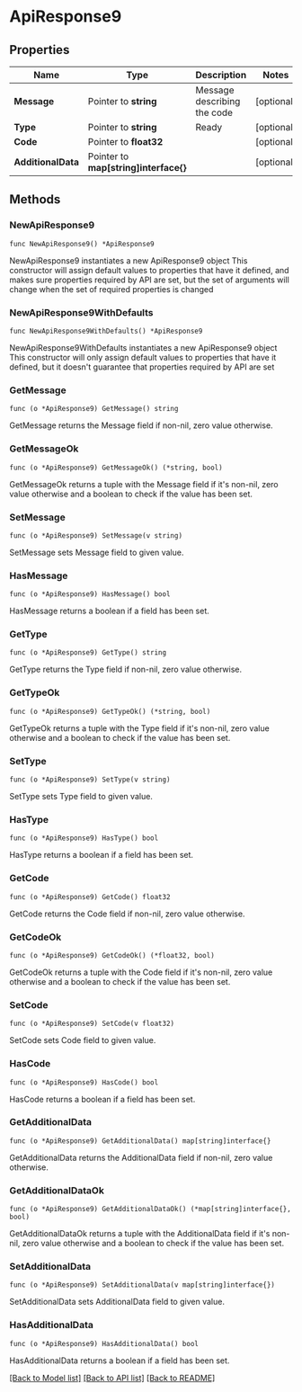 # ApiResponse9

## Properties

Name | Type | Description | Notes
------------ | ------------- | ------------- | -------------
**Message** | Pointer to **string** | Message describing the code | [optional] 
**Type** | Pointer to **string** | Ready | [optional] 
**Code** | Pointer to **float32** |  | [optional] 
**AdditionalData** | Pointer to **map[string]interface{}** |  | [optional] 

## Methods

### NewApiResponse9

`func NewApiResponse9() *ApiResponse9`

NewApiResponse9 instantiates a new ApiResponse9 object
This constructor will assign default values to properties that have it defined,
and makes sure properties required by API are set, but the set of arguments
will change when the set of required properties is changed

### NewApiResponse9WithDefaults

`func NewApiResponse9WithDefaults() *ApiResponse9`

NewApiResponse9WithDefaults instantiates a new ApiResponse9 object
This constructor will only assign default values to properties that have it defined,
but it doesn't guarantee that properties required by API are set

### GetMessage

`func (o *ApiResponse9) GetMessage() string`

GetMessage returns the Message field if non-nil, zero value otherwise.

### GetMessageOk

`func (o *ApiResponse9) GetMessageOk() (*string, bool)`

GetMessageOk returns a tuple with the Message field if it's non-nil, zero value otherwise
and a boolean to check if the value has been set.

### SetMessage

`func (o *ApiResponse9) SetMessage(v string)`

SetMessage sets Message field to given value.

### HasMessage

`func (o *ApiResponse9) HasMessage() bool`

HasMessage returns a boolean if a field has been set.

### GetType

`func (o *ApiResponse9) GetType() string`

GetType returns the Type field if non-nil, zero value otherwise.

### GetTypeOk

`func (o *ApiResponse9) GetTypeOk() (*string, bool)`

GetTypeOk returns a tuple with the Type field if it's non-nil, zero value otherwise
and a boolean to check if the value has been set.

### SetType

`func (o *ApiResponse9) SetType(v string)`

SetType sets Type field to given value.

### HasType

`func (o *ApiResponse9) HasType() bool`

HasType returns a boolean if a field has been set.

### GetCode

`func (o *ApiResponse9) GetCode() float32`

GetCode returns the Code field if non-nil, zero value otherwise.

### GetCodeOk

`func (o *ApiResponse9) GetCodeOk() (*float32, bool)`

GetCodeOk returns a tuple with the Code field if it's non-nil, zero value otherwise
and a boolean to check if the value has been set.

### SetCode

`func (o *ApiResponse9) SetCode(v float32)`

SetCode sets Code field to given value.

### HasCode

`func (o *ApiResponse9) HasCode() bool`

HasCode returns a boolean if a field has been set.

### GetAdditionalData

`func (o *ApiResponse9) GetAdditionalData() map[string]interface{}`

GetAdditionalData returns the AdditionalData field if non-nil, zero value otherwise.

### GetAdditionalDataOk

`func (o *ApiResponse9) GetAdditionalDataOk() (*map[string]interface{}, bool)`

GetAdditionalDataOk returns a tuple with the AdditionalData field if it's non-nil, zero value otherwise
and a boolean to check if the value has been set.

### SetAdditionalData

`func (o *ApiResponse9) SetAdditionalData(v map[string]interface{})`

SetAdditionalData sets AdditionalData field to given value.

### HasAdditionalData

`func (o *ApiResponse9) HasAdditionalData() bool`

HasAdditionalData returns a boolean if a field has been set.


[[Back to Model list]](../README.md#documentation-for-models) [[Back to API list]](../README.md#documentation-for-api-endpoints) [[Back to README]](../README.md)


